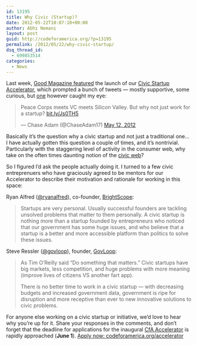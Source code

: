```yaml
---
id: 13195
title: Why Civic (Startup)?
date: 2012-05-22T10:07:10+00:00
author: Abhi Nemani
layout: post
guid: http://codeforamerica.org/?p=13195
permalink: /2012/05/22/why-civic-startup/
dsq_thread_id:
  - 699853514
categories:
  - News
---
```

Last week, [Good Magazine featured](http://www.good.is/post/part-peace-corps-part-venture-capital-code-for-america-s-plan-for-public-innovation/) the launch of our [Civic Startup Accelerator](/accelerator), which prompted a bunch of tweets &#8212; mostly supportive, some curious, but [one](http://twitter.com/ChaseAdam17/status/201326802189291520) however caught my eye:

<blockquote class="twitter-tweet tw-align-center">
  <p>
    Peace Corps meets VC meets Silicon Valley. But why not just work for a startup? <a href="http://t.co/5hi9uKbu" title="http://bit.ly/Js0TH5">bit.ly/Js0TH5</a>
  </p>
  
  <p>
    &mdash; Chase Adam (@ChaseAdam17) <a href="https://twitter.com/ChaseAdam17/status/201326802189291520" data-datetime="2012-05-12T15:03:44+00:00">May 12, 2012</a>
  </p>
</blockquote>



Basically it&#8217;s the question why a civic startup and not just a traditional one&#8230; I have actually gotten this question a couple of times, and it&#8217;s nontrivial. Particularly with the staggering level of activity in the consumer web, why take on the often times daunting notion of the [civic web](http://codeforamerica.org/2012/01/09/kevin-curry-why-im-coding-for-america/)? 

So I figured I&#8217;d ask the people actually doing it. I turned to a few civic entreprenuers who have graciously agreed to be mentors for our Accelerator to describe their motivation and rationale for working in this space:

Ryan Alfred ([@ryanalfred](http://twitter.com/ryanalfred)), co-founder, [BrightScope](http://brightscope.com):

> Startups are very personal. Usually successful founders are tackling unsolved problems that matter to them personally. A civic startup is nothing more than a startup founded by entrepreneurs who noticed that our government has some huge issues, and who believe that a startup is a better and more accessible platform than politics to solve these issues. 

Steve Ressler ([@govloop](http://twitter.com/govloop)), founder, [GovLoop](http://govloop.com):

> As Tim O&#8217;Reilly said &#8220;Do something that matters.&#8221; Civic startups have big markets, less competition, and huge problems with more meaning (improve lives of citizens VS another fart app). 
> 
> There is no better time to work in a civic startup &#8212; with decreasing budgets and increased government data, government is ripe for disruption and more receptive than ever to new innovative solutions to civic problems.

For anyone else working on a civic startup or initiative, we&#8217;d love to hear why you&#8217;re up for it. Share your responses in the comments, and don&#8217;t forget that the deadline for applications for the inaugural [CfA Accelerator](http://codeforamerica.org/accelerator) is rapidly approached (**June 1**). [Apply now: codeforamerica.org/accelerator](http://codeforamerica.org/accelerator/apply.html)